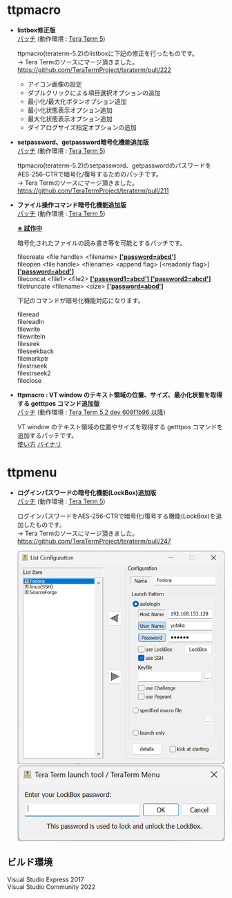 ﻿# ttpmacro

  - **listbox修正版**  
    [パッチ](https://github.com/TeraTermProject/teraterm/commit/7b3ccb4fe2999557aa7e17d6e0ceeb15156b9633)
    (動作環境 : [Tera Term 5](https://teratermproject.github.io/))

    ttpmacro(teraterm-5.2)のlistboxに下記の修正を行ったものです。  
    → Tera Termのソースにマージ頂きました。https://github.com/TeraTermProject/teraterm/pull/222

    - アイコン画像の設定
    - ダブルクリックによる項目選択オプションの追加
    - 最小化/最大化ボタンオプション追加
    - 最小化状態表示オプション追加
    - 最大化状態表示オプション追加
    - ダイアログサイズ指定オプションの追加
  
  - **setpassword、getpassword暗号化機能追加版**  
    [パッチ](https://github.com/TeraTermProject/teraterm/commit/e7d5453bfb6813567b24d90692b79e4c0060949a)
    (動作環境 : [Tera Term 5](https://teratermproject.github.io/))

    ttpmacro(teraterm-5.2)のsetpassword、getpasswordのパスワードをAES-256-CTRで暗号化/復号するためのパッチです。  
    → Tera Termのソースにマージ頂きました。https://github.com/TeraTermProject/teraterm/pull/211

  - **ファイル操作コマンド暗号化機能追加版**  
    [パッチ](https://github.com/hkanou/ttpmacro/tree/main/ttpmacro3)
    (動作環境 : [Tera Term 5](https://teratermproject.github.io/))
  
    **<ins>※ 試作中</ins>**  
  
    暗号化されたファイルの読み書き等を可能とするパッチです。  
    
    filecreate \<file handle\> \<filename\> **<ins>['password=abcd']</ins>**  
    fileopen \<file handle\> \<filename\> \<append flag\> [\<readonly flag\>] **<ins>['password=abcd']</ins>**  
    fileconcat \<file1\> \<file2\> **<ins>['password1=abcd'] ['password2=abcd']</ins>**  
    filetruncate \<filename\> \<size\> **<ins>['password=abcd']</ins>**  
    
    下記のコマンドが暗号化機能対応になります。  
  
    fileread  
    filereadln  
    filewrite  
    filewriteln  
    fileseek  
    fileseekback  
    filemarkptr  
    filestrseek  
    filestrseek2  
    fileclose  

  - **ttpmacro : VT window のテキスト領域の位置、サイズ、最小化状態を取得する getttpos コマンド追加版**  
    [パッチ](https://github.com/TeraTermProject/teraterm/pull/269/files)
    (動作環境 : [Tera Term 5.2 dev 609f1b96 以降](https://ci.appveyor.com/project/teraterm/github-main/builds/50251240/artifacts))

    VT window のテキスト領域の位置やサイズを取得する getttpos コマンドを追加するパッチです。  
    [使い方](https://github.com/hkanou/ttpmacro/tree/main/ttpmacro4)
    [バイナリ](https://github.com/hkanou/ttpmacro/tree/main/ttpmacro4/Release)

# ttpmenu

  - **ログインパスワードの暗号化機能(LockBox)追加版**  
    [パッチ](https://github.com/TeraTermProject/teraterm/pull/247/files)
    (動作環境 : [Tera Term 5](https://teratermproject.github.io/))

    ログインパスワードをAES-256-CTRで暗号化/復号する機能(LockBox)を追加したものです。  
    → Tera Termのソースにマージ頂きました。https://github.com/TeraTermProject/teraterm/pull/247
  
    ![ttpmenu Image1](ttpmenu1/image/ttpmenu1.png)  
    ![ttpmenu Image2](ttpmenu1/image/ttpmenu2.png)

## ビルド環境

  Visual Studio Express 2017  
  Visual Studio Community 2022
